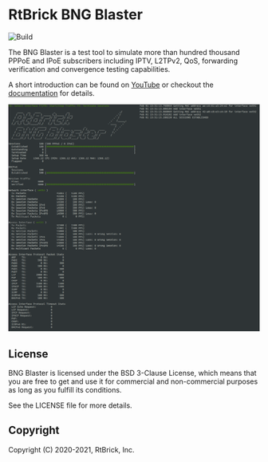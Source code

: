 # RtBrick BNG Blaster

![Build](https://github.com/rtbrick/bngblaster/workflows/Build/badge.svg?branch=main)

The BNG Blaster is a test tool to simulate more than hundred thousand PPPoE and IPoE
subscribers including IPTV, L2TPv2, QoS, forwarding verification and convergence
testing capabilities.

A short introduction can be found on [YouTube](https://youtu.be/EHJ70p0_Sw0 "BNG Blaster")
or checkout the [documentation](https://rtbrick.github.io/bngblaster/) for details.

![BBL Interactive](docs/images/bbl_interactive.png "BNG Blaster (Interactive Mode)")

## License

BNG Blaster is licensed under the BSD 3-Clause License, which means that you are free to get and use it for
commercial and non-commercial purposes as long as you fulfill its conditions.

See the LICENSE file for more details.

## Copyright

Copyright (C) 2020-2021, RtBrick, Inc.